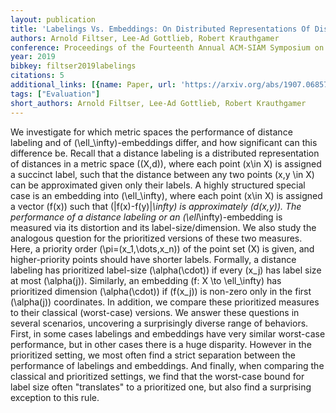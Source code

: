```yaml
---
layout: publication
title: 'Labelings Vs. Embeddings: On Distributed Representations Of Distances'
authors: Arnold Filtser, Lee-Ad Gottlieb, Robert Krauthgamer
conference: Proceedings of the Fourteenth Annual ACM-SIAM Symposium on Discrete Algorithms
year: 2019
bibkey: filtser2019labelings
citations: 5
additional_links: [{name: Paper, url: 'https://arxiv.org/abs/1907.06857'}]
tags: ["Evaluation"]
short_authors: Arnold Filtser, Lee-Ad Gottlieb, Robert Krauthgamer
---
```

We investigate for which metric spaces the performance of distance labeling
and of \(\ell_\infty\)-embeddings differ, and how significant can this difference
be. Recall that a distance labeling is a distributed representation of
distances in a metric space \((X,d)\), where each point \(x\in X\) is assigned a
succinct label, such that the distance between any two points \(x,y \in X\) can
be approximated given only their labels. A highly structured special case is an
embedding into \(\ell_\infty\), where each point \(x\in X\) is assigned a vector
\(f(x)\) such that \(\|f(x)-f(y)\|_\infty\) is approximately \(d(x,y)\). The
performance of a distance labeling or an \(\ell_\infty\)-embedding is measured
via its distortion and its label-size/dimension.
  We also study the analogous question for the prioritized versions of these
two measures. Here, a priority order \(\pi=(x_1,\dots,x_n)\) of the point set \(X\)
is given, and higher-priority points should have shorter labels. Formally, a
distance labeling has prioritized label-size \(\alpha(\cdot)\) if every \(x_j\) has
label size at most \(\alpha(j)\). Similarly, an embedding \(f: X \to \ell_\infty\)
has prioritized dimension \(\alpha(\cdot)\) if \(f(x_j)\) is non-zero only in the
first \(\alpha(j)\) coordinates. In addition, we compare these prioritized
measures to their classical (worst-case) versions.
  We answer these questions in several scenarios, uncovering a surprisingly
diverse range of behaviors. First, in some cases labelings and embeddings have
very similar worst-case performance, but in other cases there is a huge
disparity. However in the prioritized setting, we most often find a strict
separation between the performance of labelings and embeddings. And finally,
when comparing the classical and prioritized settings, we find that the
worst-case bound for label size often "translates" to a prioritized one, but
also find a surprising exception to this rule.
